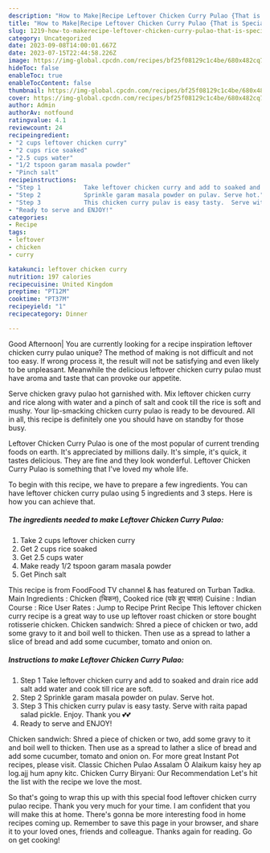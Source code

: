 ```yaml
---
description: "How to Make|Recipe Leftover Chicken Curry Pulao {That is Special"
title: "How to Make|Recipe Leftover Chicken Curry Pulao {That is Special"
slug: 1219-how-to-makerecipe-leftover-chicken-curry-pulao-that-is-special
category: Uncategorized
date: 2023-09-08T14:00:01.667Z
date: 2023-07-15T22:44:58.226Z
image: https://img-global.cpcdn.com/recipes/bf25f08129c1c4be/680x482cq70/leftover-chicken-curry-pulao-recipe-main-photo.jpg
hideToc: false
enableToc: true
enableTocContent: false
thumbnail: https://img-global.cpcdn.com/recipes/bf25f08129c1c4be/680x482cq70/leftover-chicken-curry-pulao-recipe-main-photo.jpg
cover: https://img-global.cpcdn.com/recipes/bf25f08129c1c4be/680x482cq70/leftover-chicken-curry-pulao-recipe-main-photo.jpg
author: Admin
authorAv: notfound
ratingvalue: 4.1
reviewcount: 24
recipeingredient:
- "2 cups leftover chicken curry"
- "2 cups rice soaked"
- "2.5 cups water"
- "1/2 tspoon garam masala powder"
- "Pinch salt"
recipeinstructions:
- "Step 1            Take leftover chicken curry and add to soaked and drain rice add salt add water and cook till rice are soft."
- "Step 2            Sprinkle garam masala powder on pulav. Serve hot."
- "Step 3            This chicken curry pulav is easy tasty.  Serve with raita papad salad pickle.  Enjoy.  Thank you 💕💕"
- "Ready to serve and ENJOY!"
categories:
- Recipe
tags:
- leftover
- chicken
- curry

katakunci: leftover chicken curry 
nutrition: 197 calories
recipecuisine: United Kingdom
preptime: "PT12M"
cooktime: "PT37M"
recipeyield: "1"
recipecategory: Dinner

---
```



Good Afternoon| You are currently looking for a recipe inspiration leftover chicken curry pulao unique? The method of making is not difficult and not too easy. If wrong process it, the result will not be satisfying and even likely to be unpleasant. Meanwhile the delicious leftover chicken curry pulao must have aroma and taste that can provoke our appetite.





Serve chicken gravy pulao hot garnished with. Mix leftover chicken curry and rice along with water and a pinch of salt and cook till the rice is soft and mushy. Your lip-smacking chicken curry pulao is ready to be devoured. All in all, this recipe is definitely one you should have on standby for those busy.

Leftover Chicken Curry Pulao is one of the most popular of current trending foods on earth. It's appreciated by millions daily. It's simple, it's quick, it tastes delicious. They are fine and they look wonderful. Leftover Chicken Curry Pulao is something that I've loved my whole life.


To begin with this recipe, we have to prepare a few ingredients. You can have leftover chicken curry pulao using 5 ingredients and 3 steps. Here is how you can achieve that.

<!--inarticleads1-->

##### The ingredients needed to make Leftover Chicken Curry Pulao:

1. Take 2 cups leftover chicken curry
1. Get 2 cups rice soaked
1. Get 2.5 cups water
1. Make ready 1/2 tspoon garam masala powder
1. Get Pinch salt


This recipe is from FoodFood TV channel &amp; has featured on Turban Tadka. Main Ingredients : Chicken (चिकन), Cooked rice (पके हुए चावल) Cuisine : Indian Course : Rice User Rates : Jump to Recipe Print Recipe This leftover chicken curry recipe is a great way to use up leftover roast chicken or store bought rotisserie chicken. Chicken sandwich: Shred a piece of chicken or two, add some gravy to it and boil well to thicken. Then use as a spread to lather a slice of bread and add some cucumber, tomato and onion on. 

<!--inarticleads2-->

##### Instructions to make Leftover Chicken Curry Pulao:

1. Step 1            Take leftover chicken curry and add to soaked and drain rice add salt add water and cook till rice are soft.
1. Step 2            Sprinkle garam masala powder on pulav. Serve hot.
1. Step 3            This chicken curry pulav is easy tasty.  Serve with raita papad salad pickle.  Enjoy.  Thank you 💕💕
1. Ready to serve and ENJOY!

Chicken sandwich: Shred a piece of chicken or two, add some gravy to it and boil well to thicken. Then use as a spread to lather a slice of bread and add some cucumber, tomato and onion on. For more great Instant Pot recipes, please visit. ️Classic Chichen Pulao Assalam O Alaikum kaisy hey ap log.ajj hum apny kitc. Chicken Curry Biryani: Our Recommendation Let&#39;s hit the list with the recipe we love the most. 

So that's going to wrap this up with this special food leftover chicken curry pulao recipe. Thank you very much for your time. I am confident that you will make this at home. There's gonna be more interesting food in home recipes coming up. Remember to save this page in your browser, and share it to your loved ones, friends and colleague. Thanks again for reading. Go on get cooking!

